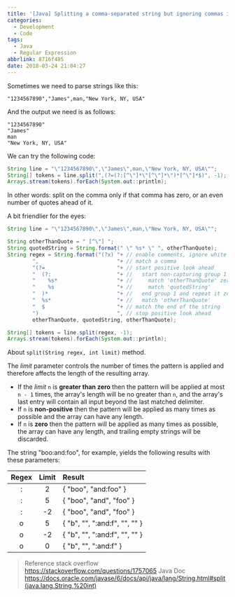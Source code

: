 ```yaml
---
title: '[Java] Splitting a comma-separated string but ignoring commas in quotes'
categories:
  - Development
  - Code
tags:
  - Java
  - Regular Expression
abbrlink: 8716f485
date: 2018-03-24 21:04:27
---
```



Sometimes we need to parse strings like this:

```
"1234567890","James",man,"New York, NY, USA"
```

And the output we need is as follows:

```
"1234567890"
"James"
man
"New York, NY, USA"
```

<!-- more -->

We can try the following code:

```java
String line = "\"1234567890\",\"James\",man,\"New York, NY, USA\"";
String[] tokens = line.split(",(?=(?:[^\"]*\"[^\"]*\")*[^\"]*$)", -1);
Arrays.stream(tokens).forEach(System.out::println);
```

In other words: split on the comma only if that comma has zero, or an even number of quotes ahead of it.

A bit friendlier for the eyes:

```java
String line = "\"1234567890\",\"James\",man,\"New York, NY, USA\"";

String otherThanQuote = " [^\"] ";
String quotedString = String.format(" \" %s* \" ", otherThanQuote);
String regex = String.format("(?x) "+ // enable comments, ignore white spaces
        ",                         "+ // match a comma
        "(?=                       "+ // start positive look ahead
        "  (?:                     "+ //   start non-capturing group 1
        "    %s*                   "+ //     match 'otherThanQuote' zero or more times
        "    %s                    "+ //     match 'quotedString'
        "  )*                      "+ //   end group 1 and repeat it zero or more times
        "  %s*                     "+ //   match 'otherThanQuote'
        "  $                       "+ // match the end of the string
        ")                         ", // stop positive look ahead
        otherThanQuote, quotedString, otherThanQuote);

String[] tokens = line.split(regex, -1);
Arrays.stream(tokens).forEach(System.out::println);
```

About `split(String regex, int limit)` method.

The *limit* parameter controls the number of times the pattern is applied and therefore affects the length of the resulting array.

- If the *limit* `n` is **greater than zero** then the pattern will be applied at most `n - 1` times, the array's length will be no greater than `n`, and the array's last entry will contain all input beyond the last matched delimiter.
- If `n` is **non-positive** then the pattern will be applied as many times as possible and the array can have any length.
- If `n` is **zero** then the pattern will be applied as many times as possible, the array can have any length, and trailing empty strings will be discarded.

The string "boo:and:foo", for example, yields the following results with these parameters:

|Regex|Limit|Result|
|:-:|:-:|:-|
|:|2|{ "boo", "and:foo" }|
|:|5|{ "boo", "and", "foo" }|
|:|-2|{ "boo", "and", "foo" }|
|o|5|{ "b", "", ":and:f", "", "" }|
|o|-2|{ "b", "", ":and:f", "", "" }|
|o|0|{ "b", "", ":and:f" }|

> Reference
> stack overflow https://stackoverflow.com/questions/1757065
> Java Doc https://docs.oracle.com/javase/6/docs/api/java/lang/String.html#split(java.lang.String,%20int)
